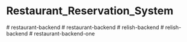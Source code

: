 # Restaurant_Reservation_System
#   r e s t a u r a n t - b a c k e n d  
 #   r e s t a u r a n t - b a c k e n d  
 #   r e l i s h - b a c k e n d  
 #   r e l i s h - b a c k e n d  
 #   r e s t a u r a n t - b a c k e n d - o n e  
 